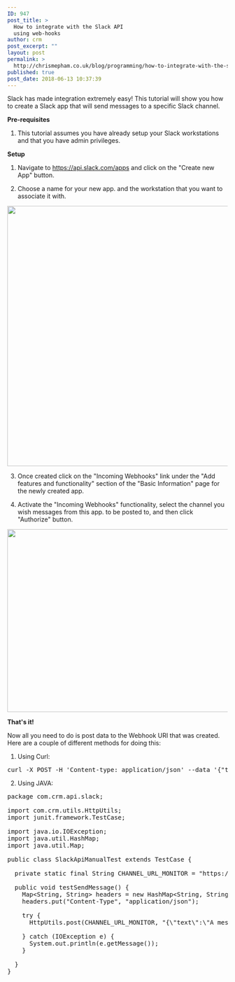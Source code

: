 ```yaml
---
ID: 947
post_title: >
  How to integrate with the Slack API
  using web-hooks
author: crm
post_excerpt: ""
layout: post
permalink: >
  http://chrismepham.co.uk/blog/programming/how-to-integrate-with-the-slack-api-using-web-hooks/
published: true
post_date: 2018-06-13 10:37:39
---
```

Slack has made integration extremely easy! This tutorial will show you how to create a Slack app that will send messages to a specific Slack channel.

<strong>Pre-requisites</strong>

1. This tutorial assumes you have already setup your Slack workstations and that you have admin privileges.

<strong>Setup</strong>

1. Navigate to <a href="https://api.slack.com/apps">https://api.slack.com/apps</a> and click on the "Create new App" button.

2. Choose a name for your new app. and the workstation that you want to associate it with.

<img class="aligncenter size-full wp-image-950" src="http://chrismepham.co.uk/blog/wp-content/uploads/2018/06/slack-create.png" alt="" width="1020" height="595" />

3. Once created click on the "Incoming Webhooks" link under the "Add features and functionality" section of the "Basic Information" page for the newly created app.

4. Activate the "Incoming Webhooks" functionality, select the channel you wish messages from this app. to be posted to, and then click "Authorize" button.

<img class="aligncenter size-full wp-image-954" src="http://chrismepham.co.uk/blog/wp-content/uploads/2018/06/slack-authorize.png" alt="" width="628" height="418" />

<strong>That's it!</strong>

Now all you need to do is post data to the Webhook URI that was created. Here are a couple of different methods for doing this:

1. Using Curl:
<pre class="EnlighterJSRAW" data-enlighter-language="shell">curl -X POST -H 'Content-type: application/json' --data '{"text":"Hello, World!"}' https://hooks.slack.com/services/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</pre>
2. Using JAVA:
<pre class="EnlighterJSRAW" data-enlighter-language="java">package com.crm.api.slack;

import com.crm.utils.HttpUtils;
import junit.framework.TestCase;

import java.io.IOException;
import java.util.HashMap;
import java.util.Map;

public class SlackApiManualTest extends TestCase {

  private static final String CHANNEL_URL_MONITOR = "https://hooks.slack.com/services/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";

  public void testSendMessage() {
    Map&lt;String, String&gt; headers = new HashMap&lt;String, String&gt;();
    headers.put("Content-Type", "application/json");
  
    try {
      HttpUtils.post(CHANNEL_URL_MONITOR, "{\"text\":\"A message\"}", headers, HttpUtils.METHOD_POST);
  
    } catch (IOException e) {
      System.out.println(e.getMessage());
    }
  
  }
}</pre>
&nbsp;